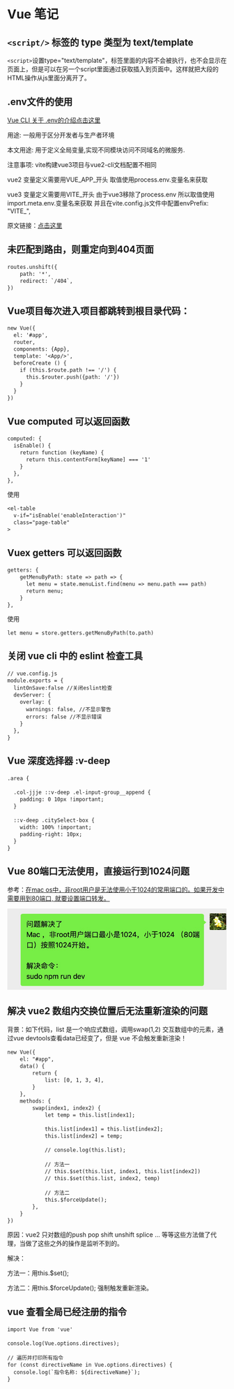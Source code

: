 # Vue 笔记

## `<script/>` 标签的 type 类型为 text/template

`<script>`设置type="text/template"，标签里面的内容不会被执行，也不会显示在页面上，但是可以在另一个script里面通过获取插入到页面中。这样就把大段的HTML操作从js里面分离开了。

## .env文件的使用

[Vue CLI 关于 .env的介绍点击这里](https://cli.vuejs.org/zh/guide/mode-and-env.html#%E7%8E%AF%E5%A2%83%E5%8F%98%E9%87%8F)

用途: 一般用于区分开发者与生产者环境

本文用途: 用于定义全局变量,实现不同模块访问不同域名的微服务.

注意事项: vite构建vue3项目与vue2-cli文档配置不相同

vue2 变量定义需要用VUE_APP_开头   取值使用process.env.变量名来获取

vue3 变量定义需要用VITE_开头   由于vue3移除了process.env 所以取值使用import.meta.env.变量名来获取  并且在vite.config.js文件中配置envPrefix: "VITE_",

原文链接：[点击这里](https://blog.csdn.net/weixin_43741911/article/details/127553961)

## 未匹配到路由，则重定向到404页面

```
routes.unshift({
	path: '*',
	redirect: `/404`,
})
```

## Vue项目每次进入项目都跳转到根目录代码：

```
new Vue({
  el: '#app',
  router,
  components: {App},
  template: '<App/>',
  beforeCreate () {
    if (this.$route.path !== '/') {
      this.$router.push({path: '/'})
    }
  }
})
```

## Vue computed 可以返回函数

```
computed: {
  isEnable() {
    return function (keyName) {
      return this.contentForm[keyName] === '1'
    }
  },
},
```

使用

```
<el-table
  v-if="isEnable('enableInteraction')"
  class="page-table"
>
```

## Vuex getters 可以返回函数

```
getters: {
	getMenuByPath: state => path => {
	  let menu = state.menuList.find(menu => menu.path === path)
	  return menu;
	}
},
```

使用

```
let menu = store.getters.getMenuByPath(to.path)
```

## 关闭 vue cli 中的 eslint 检查工具

```
// vue.config.js
module.exports = {
  lintOnSave:false //关闭eslint检查
  devServer: {
    overlay: {
      warnings: false, //不显示警告
      errors: false	//不显示错误
    }
  },
}
```

## Vue 深度选择器 :v-deep

```
.area {

  .col-jjje ::v-deep .el-input-group__append {
    padding: 0 10px !important;
  }

  ::v-deep .citySelect-box {
    width: 100% !important;
    padding-right: 10px;
  }
}
```

## Vue 80端口无法使用，直接运行到1024问题

参考：[在mac os中，非root用户是无法使用小于1024的常用端口的。如果开发中需要用到80端口, 就要设置端口转发。](https://blog.csdn.net/samuelandkevin/article/details/80279773)

![](./781589-20210819154746534-814249557.png)

## 解决 vue2 数组内交换位置后无法重新渲染的问题

背景：如下代码，list 是一个响应式数组，调用swap(1,2) 交互数组中的元素，通过vue devtools查看data已经变了，但是 vue 不会触发重新渲染！

```
new Vue({
	el: "#app",
	data() {
		return {
			list: [0, 1, 3, 4],
		}
	},
	methods: {
		swap(index1, index2) {
			let temp = this.list[index1];

			this.list[index1] = this.list[index2];
			this.list[index2] = temp;

			// console.log(this.list);

			// 方法一
			// this.$set(this.list, index1, this.list[index2])
			// this.$set(this.list, index2, temp)

			// 方法二
			this.$forceUpdate();
		},
	}
})
```

原因：vue2 只对数组的push pop shift unshift splice ... 等等这些方法做了代理，当做了这些之外的操作是监听不到的。

解决：

方法一：用this.$set();

方法二：用this.$forceUpdate(); 强制触发重新渲染。

## vue 查看全局已经注册的指令
```
import Vue from 'vue'

console.log(Vue.options.directives);

// 遍历并打印所有指令
for (const directiveName in Vue.options.directives) {
  console.log(`指令名称: ${directiveName}`);
}
```
